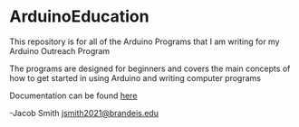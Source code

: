 # ArduinoEducation

This repository is for all of the Arduino Programs that I am writing for my Arduino Outreach Program

The programs are designed for beginners and covers the main concepts of how to get started in using Arduino and writing computer programs

Documentation can be found [here](https://github.com/jsmith2021Brandeis/Arduino-Class-Maker)

-Jacob Smith  jsmith2021@brandeis.edu
